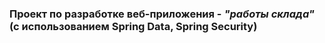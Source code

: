 ### Проект по разработке веб-приложения - *"работы склада"* (с использованием Spring Data, Spring Security)
